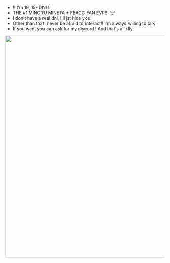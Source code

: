 - !! I'm 19, 15- DNI !!
- THE #1 MINORU MINETA + FBACC FAN EVR!!! ^_^ 
- I don't have a real dni, I'll jst hide you.
- Other than that, never be afraid to interact!! I'm always willing to talk
- If you want you can ask for my discord ! And that's all rlly
<img src="https://static.wikia.nocookie.net/fbandcc/images/f/f0/Fanboy_falling_into_underworld_%28Get_You_Next_Time%29.jpg/revision/latest/scale-to-width-down/1000?cb=20240726035827" width="700">
